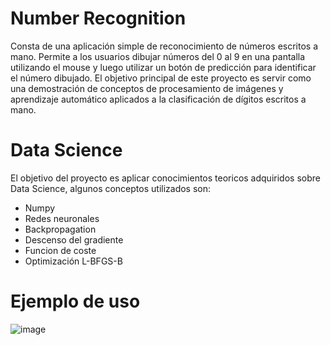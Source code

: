 # Number Recognition

Consta de una aplicación simple de reconocimiento de números escritos a mano. Permite a los usuarios dibujar números del 0 al 9 en una pantalla utilizando el mouse y luego utilizar un botón de predicción para identificar el número dibujado. El objetivo principal de este proyecto es servir como una demostración de conceptos de procesamiento de imágenes y aprendizaje automático aplicados a la clasificación de dígitos escritos a mano.

# Data Science

El objetivo del proyecto es aplicar conocimientos teoricos adquiridos sobre Data Science, algunos conceptos utilizados son:

- Numpy
- Redes neuronales
- Backpropagation
- Descenso del gradiente
- Funcion de coste
- Optimización L-BFGS-B

# Ejemplo de uso

![image](https://github.com/LucasCapiz/NumberRecognition/assets/103195322/07b35e7e-5d06-4459-b0cd-dbadac070a2f)
